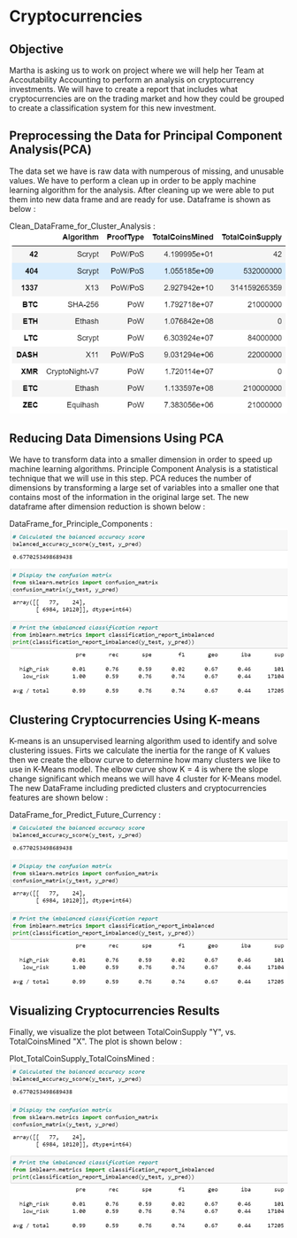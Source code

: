 # Cryptocurrencies

## Objective
Martha is asking us to work on project where we will help her Team at Accoutability Accounting to perform an analysis on cryptocurrency investments. We will have to create a report that includes what cryptocurrencies are on the trading market and how they could be grouped to create a classification system for this new investment.

## Preprocessing the Data for Principal Component Analysis(PCA)
The data set we have is raw data with numperous of missing, and unusable values. We have to perform a clean up in order to be apply machine learning algorithm for the analysis. After cleaning up we were able to put them into new data frame and are ready for use. Dataframe is shown as below :

Clean_DataFrame_for_Cluster_Analysis  : 
 ![alt text][Image1]
  
 [Image1]: https://github.com/ttan0408/Cryptocurrencies/blob/main/DataFrame_Clustering_Algorithm.PNG "Clean_DataFrame_for_Cluster_Analysis"

## Reducing Data Dimensions Using PCA
We have to transform data into a smaller dimension in order to speed up machine learning algorithms. Principle Component Analysis is a statistical technique that we will use in this step. PCA reduces the number of dimensions by transforming a large set of variables into a smaller one that contains most of the information in the original large set. The new dataframe after dimension reduction is shown below :

DataFrame_for_Principle_Components  : 
 ![alt text][Image2]
  
 [Image2]: https://github.com/ttan0408/Credit_Risk_Analysis/blob/main/Resources/Naive_Random_Oversampling.PNG "DataFrame_for_Principle_Components"

## Clustering Cryptocurrencies Using K-means
K-means is an unsupervised learning algorithm used to identify and solve clustering issues. Firts we calculate the inertia for the range of K values then we create the elbow curve to determine how many clusters we like to use in K-Means model. The elbow curve show K = 4 is where the slope change significant which means we will have 4 cluster for K-Means model. The new DataFrame including predicted clusters and cryptocurrencies features are shown below :

DataFrame_for_Predict_Future_Currency  : 
 ![alt text][Image3]
  
 [Image3]: https://github.com/ttan0408/Credit_Risk_Analysis/blob/main/Resources/Naive_Random_Oversampling.PNG "DataFrame_for_Predict_Future_Currency"

## Visualizing Cryptocurrencies Results
Finally, we visualize the plot between TotalCoinSupply "Y", vs. TotalCoinsMined "X". The plot is shown below :

Plot_TotalCoinSupply_TotalCoinsMined  : 
 ![alt text][Image4]
  
 [Image4]: https://github.com/ttan0408/Credit_Risk_Analysis/blob/main/Resources/Naive_Random_Oversampling.PNG "Plot_TotalCoinSupply_TotalCoinsMined"

